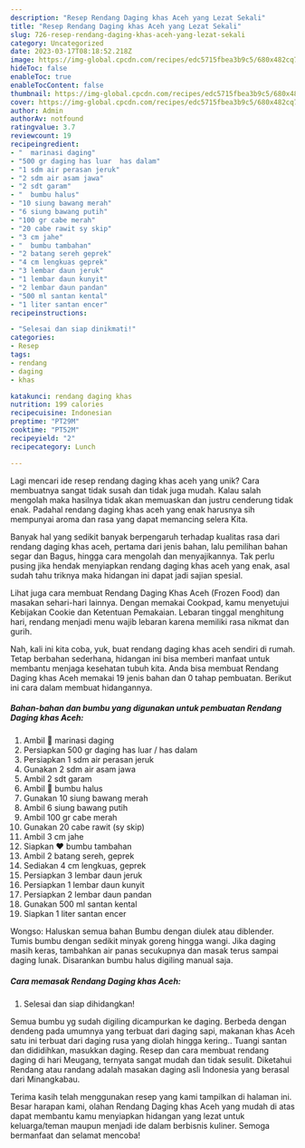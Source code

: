```yaml
---
description: "Resep Rendang Daging khas Aceh yang Lezat Sekali"
title: "Resep Rendang Daging khas Aceh yang Lezat Sekali"
slug: 726-resep-rendang-daging-khas-aceh-yang-lezat-sekali
category: Uncategorized
date: 2023-03-17T08:18:52.218Z
image: https://img-global.cpcdn.com/recipes/edc5715fbea3b9c5/680x482cq70/rendang-daging-khas-aceh-foto-resep-utama.jpg
hideToc: false
enableToc: true
enableTocContent: false
thumbnail: https://img-global.cpcdn.com/recipes/edc5715fbea3b9c5/680x482cq70/rendang-daging-khas-aceh-foto-resep-utama.jpg
cover: https://img-global.cpcdn.com/recipes/edc5715fbea3b9c5/680x482cq70/rendang-daging-khas-aceh-foto-resep-utama.jpg
author: Admin
authorAv: notfound
ratingvalue: 3.7
reviewcount: 19
recipeingredient:
- "  marinasi daging"
- "500 gr daging has luar  has dalam"
- "1 sdm air perasan jeruk"
- "2 sdm air asam jawa"
- "2 sdt garam"
- "  bumbu halus"
- "10 siung bawang merah"
- "6 siung bawang putih"
- "100 gr cabe merah"
- "20 cabe rawit sy skip"
- "3 cm jahe"
- "  bumbu tambahan"
- "2 batang sereh geprek"
- "4 cm lengkuas geprek"
- "3 lembar daun jeruk"
- "1 lembar daun kunyit"
- "2 lembar daun pandan"
- "500 ml santan kental"
- "1 liter santan encer"
recipeinstructions:

- "Selesai dan siap dinikmati!"
categories:
- Resep
tags:
- rendang
- daging
- khas

katakunci: rendang daging khas 
nutrition: 199 calories
recipecuisine: Indonesian
preptime: "PT29M"
cooktime: "PT52M"
recipeyield: "2"
recipecategory: Lunch

---
```





Lagi mencari ide resep rendang daging khas aceh yang unik? Cara membuatnya sangat tidak susah dan tidak juga mudah. Kalau salah mengolah maka hasilnya tidak akan memuaskan dan justru cenderung tidak enak. Padahal rendang daging khas aceh yang enak harusnya sih mempunyai aroma dan rasa yang dapat memancing selera Kita.





Banyak hal yang sedikit banyak berpengaruh terhadap kualitas rasa dari rendang daging khas aceh, pertama dari jenis bahan, lalu pemilihan bahan segar dan Bagus, hingga cara mengolah dan menyajikannya. Tak perlu pusing jika hendak menyiapkan rendang daging khas aceh yang enak,      asal sudah tahu triknya maka hidangan ini dapat jadi sajian spesial.














Lihat juga cara membuat Rendang Daging Khas Aceh (Frozen Food) dan masakan sehari-hari lainnya. Dengan memakai Cookpad, kamu menyetujui Kebijakan Cookie dan Ketentuan Pemakaian. Lebaran tinggal menghitung hari, rendang menjadi menu wajib lebaran karena memiliki rasa nikmat dan gurih.






Nah, kali ini kita coba, yuk, buat rendang daging khas aceh sendiri di rumah. Tetap berbahan sederhana, hidangan ini bisa memberi manfaat untuk membantu menjaga kesehatan tubuh kita. Anda bisa membuat Rendang Daging khas Aceh memakai 19 jenis bahan dan 0 tahap pembuatan. Berikut ini cara dalam membuat hidangannya.

<!--inarticleads1-->

##### Bahan-bahan dan bumbu yang digunakan untuk pembuatan Rendang Daging khas Aceh:

1. Ambil  💚 marinasi daging
1. Persiapkan 500 gr daging has luar / has dalam
1. Persiapkan 1 sdm air perasan jeruk
1. Gunakan 2 sdm air asam jawa
1. Ambil 2 sdt garam
1. Ambil  💛 bumbu halus
1. Gunakan 10 siung bawang merah
1. Ambil 6 siung bawang putih
1. Ambil 100 gr cabe merah
1. Gunakan 20 cabe rawit (sy skip)
1. Ambil 3 cm jahe
1. Siapkan  ❤ bumbu tambahan
1. Ambil 2 batang sereh, geprek
1. Sediakan 4 cm lengkuas, geprek
1. Persiapkan 3 lembar daun jeruk
1. Persiapkan 1 lembar daun kunyit
1. Persiapkan 2 lembar daun pandan
1. Gunakan 500 ml santan kental
1. Siapkan 1 liter santan encer


Wongso: Haluskan semua bahan Bumbu dengan diulek atau diblender. Tumis bumbu dengan sedikit minyak goreng hingga wangi. Jika daging masih keras, tambahkan air panas secukupnya dan masak terus sampai daging lunak. Disarankan bumbu halus digiling manual saja. 

<!--inarticleads2-->

##### Cara memasak Rendang Daging khas Aceh:


1. Selesai dan siap dihidangkan!

Semua bumbu yg sudah digiling dicampurkan ke daging. Berbeda dengan dendeng pada umumnya yang terbuat dari daging sapi, makanan khas Aceh satu ini terbuat dari daging rusa yang diolah hingga kering.. Tuangi santan dan dididihkan, masukkan daging. Resep dan cara membuat rendang daging di hari Meugang, ternyata sangat mudah dan tidak sesulit. Diketahui Rendang atau randang adalah masakan daging asli Indonesia yang berasal dari Minangkabau. 

Terima kasih telah menggunakan resep yang kami tampilkan di halaman ini. Besar harapan kami, olahan Rendang Daging khas Aceh yang mudah di atas dapat membantu kamu menyiapkan hidangan yang lezat untuk keluarga/teman maupun menjadi ide dalam berbisnis kuliner. Semoga bermanfaat dan selamat mencoba!
